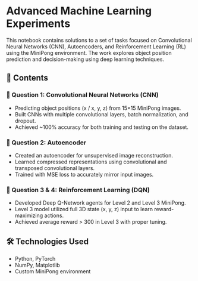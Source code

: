 # Advanced Machine Learning Experiments

This notebook contains solutions to a set of tasks focused on Convolutional Neural Networks (CNN), Autoencoders, and Reinforcement Learning (RL) using the MiniPong environment. The work explores object position prediction and decision-making using deep learning techniques.

## 📌 Contents

### 🔹 Question 1: Convolutional Neural Networks (CNN)
- Predicting object positions (x / x, y, z) from 15×15 MiniPong images.
- Built CNNs with multiple convolutional layers, batch normalization, and dropout.
- Achieved ~100% accuracy for both training and testing on the dataset.

### 🔹 Question 2: Autoencoder
- Created an autoencoder for unsupervised image reconstruction.
- Learned compressed representations using convolutional and transposed convolutional layers.
- Trained with MSE loss to accurately mirror input images.

### 🔹 Question 3 & 4: Reinforcement Learning (DQN)
- Developed Deep Q-Network agents for Level 2 and Level 3 MiniPong.
- Level 3 model utilized full 3D state (x, y, z) input to learn reward-maximizing actions.
- Achieved average reward > 300 in Level 3 with proper tuning.

## 🛠 Technologies Used
- Python, PyTorch
- NumPy, Matplotlib
- Custom MiniPong environment
